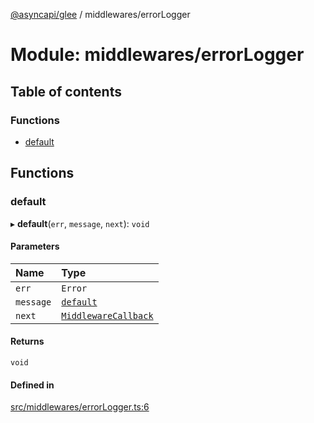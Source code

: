 [@asyncapi/glee](../README.md) / middlewares/errorLogger

# Module: middlewares/errorLogger

## Table of contents

### Functions

- [default](middlewares_errorLogger.md#default)

## Functions

### default

▸ **default**(`err`, `message`, `next`): `void`

#### Parameters

| Name | Type |
| :------ | :------ |
| `err` | `Error` |
| `message` | [`default`](../classes/lib_message.default.md) |
| `next` | [`MiddlewareCallback`](middlewares.md#middlewarecallback) |

#### Returns

`void`

#### Defined in

[src/middlewares/errorLogger.ts:6](https://github.com/asyncapi/glee/blob/88ae0e8/src/middlewares/errorLogger.ts#L6)
